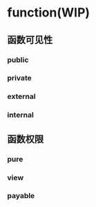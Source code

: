 # function(WIP)

## 函数可见性
### public
### private
### external
### internal 

## 函数权限
### pure
### view
### payable